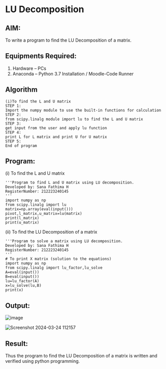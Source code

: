 # LU Decomposition 

## AIM:
To write a program to find the LU Decomposition of a matrix.

## Equipments Required:
1. Hardware – PCs
2. Anaconda – Python 3.7 Installation / Moodle-Code Runner

## Algorithm
```
(i)To find the L and U matrix
STEP 1:
Import the numpy module to use the built-in functions for calculation
STEP 2:
from scipy.linalg module import lu to find the L and U matrix
STEP 3:
get input from the user and apply lu function
STEP 4:
print L for L matrix and print U for U matrix
STEP 5:
End of program
```
## Program:
(i) To find the L and U matrix
```
'''Program to find L and U matrix using LU decomposition.
Developed by: Sana Fathima H
RegisterNumber: 212223240145
'''
import numpy as np
from scipy.linalg import lu
matrix=np.array(eval(input()))
pivot,l_matrix,u_matrix=lu(matrix)
print(l_matrix)
print(u_matrix)
```
(ii) To find the LU Decomposition of a matrix
```
'''Program to solve a matrix using LU decomposition.
Developed by: Sana Fathima H 
RegisterNumber: 212223240145
'''
# To print X matrix (solution to the equations)
import numpy as np
from scipy.linalg import lu_factor,lu_solve
A=eval(input())
B=eval(input())
lu=lu_factor(A)
x=lu_solve(lu,B)
print(x)
```

## Output:
![image](https://github.com/Sanafathima95773/LU-Decomposition/assets/147084627/f58d039d-fe94-4946-bfa6-b65d978927f1)


![Screenshot 2024-03-24 112157](https://github.com/Sanafathima95773/LU-Decomposition/assets/147084627/e87f98e0-a5a3-45bf-b114-ce717af9f994)


## Result:
Thus the program to find the LU Decomposition of a matrix is written and verified using python programming.

